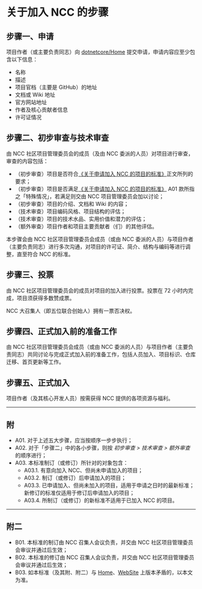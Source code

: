 # 关于加入 NCC 的步骤

## 步骤一、申请

项目作者（或主要负责同志）向 [dotnetcore/Home](https://github.com/dotnetcore/Home/issues/new) 提交申请，申请内容应至少包含以下信息：

- 名称
- 描述
- 项目官档（主要是 GitHub）的地址
- 文档或 Wiki 地址
- 官方网站地址
- 作者及核心贡献者信息
- 许可证情况

## 步骤二、初步审查与技术审查

由 NCC 社区项目管理委员会的成员（及由 NCC 委派的人员）对项目进行审查，审查的内容包括：

- （初步审查）项目是否符合[《关于申请加入 NCC 的项目的标准》](old/project-requirements-for-joining-ncc.md)正文所列的要求；
- （初步审查）项目是否满足[《关于申请加入 NCC 的项目的标准》](old/project-requirements-for-joining-ncc.md) A01 款所指之「特殊情况」，若满足则交由 NCC 项目管理委员会加以讨论；
- （初步审查）项目的介绍、文档和 Wiki 的内容；
- （技术审查）项目编码风格、项目结构的评估；
- （技术审查）项目的技术水品、实用价值和潜力的评估；
- （额外审查）项目作者和项目主要贡献者（们）的其他评估。

本步骤会由 NCC 社区项目管理委员会成员（或由 NCC 委派的人员）与项目作者（主要负责同志）进行多次沟通，对项目的许可证、简介、结构与编码等进行调整，直至符合 NCC 的标准。

## 步骤三、投票

由 NCC 社区项目管理委员会的成员对项目的加入进行投票。投票在 72 小时内完成，项目须获得多数赞成票。

NCC 大召集人（即五位联合创始人）拥有一票否决权。

## 步骤四、正式加入前的准备工作

由 NCC 社区项目管理委员会成员（或由 NCC 委派的人员）与项目作者（主要负责同志）共同讨论与完成正式加入前的准备工作，包括人员加入、项目标识、仓库迁移、首页更新等工作。

## 步骤五、正式加入

项目作者（及其核心开发人员）按需获得 NCC 提供的各项资源与福利。

---

## 附

- A01. 对于上述五大步骤，应当按顺序一步步执行；
- A02. 对于「步骤二」中的各小步骤，则按 _初步审查 &gt; 技术审查 &gt; 额外审查_ 的顺序进行；
- A03. 本标准制订（或修订）所针对的对象包含：
  - A03.1. 有意向加入 NCC、但尚未申请加入的项目；
  - A03.2. 制订（或修订）后申请加入的项目；
  - A03.3. 已申请加入、但尚未加入的项目，适用于申请之日时的最新标准；新修订的标准仅适用于修订后申请加入的项目；
  - A03.4. 所制订（或修订）的新标准不适用于已加入 NCC 的项目。

---

## 附二

- B01. 本标准的制订由 NCC 召集人会议负责，并交由 NCC 社区项目管理委员会审议并通过后生效；
- B02. 本标准的修订由 NCC 召集人会议负责，并交由 NCC 社区项目管理委员会审议并通过后生效；
- B03. 如本标准（及其附、附二）与 [Home](https://github.com/dotmetcore/home/README.md)、[WebSite](https://www.dotnetcore.xyz) 上版本矛盾的，以本文为准。
